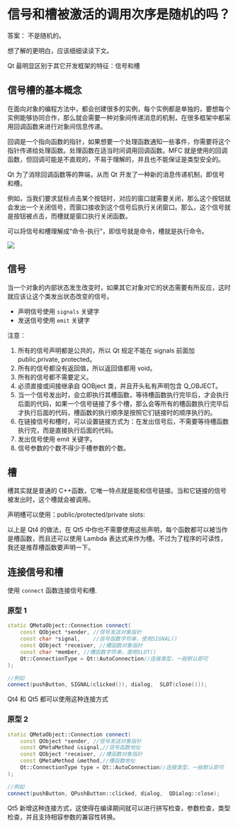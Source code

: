 # 信号和槽被激活的调用次序是随机的吗？

答案： 不是随机的。

想了解的更明白，应该细细读读下文。

Qt 最明显区别于其它开发框架的特征：信号和槽

## 信号槽的基本概念

在面向对象的编程方法中，都会创建很多的实例，每个实例都是单独的，要想每个实例能够协同合作，那么就会需要一种对象间传递消息的机制，在很多框架中都采用回调函数来进行对象间信息传递。

回调是一个指向函数的指针，如果想要一个处理函数通知一些事件，你需要将这个指针传递给处理函数。处理函数在适当时间调用回调函数。MFC 就是使用的回调函数，但回调可能是不直观的，不易于理解的，并且也不能保证是类型安全的。

Qt 为了消除回调函数等的弊端，从而 Qt 开发了一种新的消息传递机制，即信号和槽。

例如，当我们要求鼠标点击某个按钮时，对应的窗口就需要关闭，那么这个按钮就会发出一个关闭信号，而窗口接收到这个信号后执行关闭窗口。那么，这个信号就是按钮被点击，而槽就是窗口执行关闭函数。

可以将信号和槽理解成“命令-执行”，即信号就是命令，槽就是执行命令。

![](qt_skills/qt-core/images/single_and_slot.jpg)

## 信号

当一个对象的内部状态发生改变时，如果其它对象对它的状态需要有所反应，这时就应该让这个类发出状态改变的信号。

- 声明信号使用 `signals` 关键字
- 发送信号使用 `emit` 关键字

注意：

>

1. 所有的信号声明都是公共的，所以 Qt 规定不能在 signals 前面加 public,private, protected。
2. 所有的信号都没有返回值，所以返回值都用 void。
3. 所有的信号都不需要定义。
4. 必须直接或间接继承自 QOBject 类，并且开头私有声明包含 Q_OBJECT。
5. 当一个信号发出时，会立即执行其槽函数，等待槽函数执行完毕后，才会执行后面的代码，如果一个信号链接了多个槽，那么会等所有的槽函数执行完毕后才执行后面的代码，槽函数的执行顺序是按照它们链接时的顺序执行的。
6. 在链接信号和槽时，可以设置链接方式为：在发出信号后，不需要等待槽函数执行完，而是直接执行后面的代码。
7. 发出信号使用 emit 关键字。
8. 信号参数的个数不得少于槽参数的个数。

## 槽

槽其实就是普通的 C++函数，它唯一特点就是能和信号链接。当和它链接的信号被发出时，这个槽就会被调用。

声明槽可以使用：public/protected/private slots:

以上是 Qt4 的做法，在 Qt5 中你也不需要使用这些声明，每个函数都可以被当作是槽函数，而且还可以使用 Lambda 表达式来作为槽。不过为了程序的可读性，我还是推荐槽函数要声明一下。

## 连接信号和槽

使用 `connect` 函数连接信号和槽.

### 原型 1

```cpp
static QMetaObject::Connection connect(
    const QObject *sender, //信号发送对象指针
    const char *signal,    //信号函数字符串，使用SIGNAL()
    const QObject *receiver, //槽函数对象指针
    const char *member, //槽函数字符串，使用SLOT()
    Qt::ConnectionType = Qt::AutoConnection//连接类型，一般默认即可
);

//例如
connect(pushButton, SIGNAL(clicked()), dialog,  SLOT(close()));
```

Qt4 和 Qt5 都可以使用这种连接方式

### 原型 2

```cpp
static QMetaObject::Connection connect(
    const QObject *sender, //信号发送对象指针
    const QMetaMethod &signal,//信号函数地址
    const QObject *receiver, //槽函数对象指针
    const QMetaMethod &method,//槽函数地址
    Qt::ConnectionType type = Qt::AutoConnection//连接类型，一般默认即可
);

//例如
connect(pushButton, QPushButton::clicked, dialog,  QDialog::close);
```

Qt5 新增这种连接方式，这使得在编译期间就可以进行拼写检查，参数检查，类型检查，并且支持相容参数的兼容性转换。
